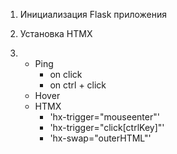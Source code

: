 1. Инициализация Flask приложения

2. Установка HTMX

3.  - Ping
        - on click
        - on ctrl + click
    - Hover
    - HTMX
        - 'hx-trigger="mouseenter"'
        - 'hx-trigger="click[ctrlKey]"'
        - 'hx-swap="outerHTML"'